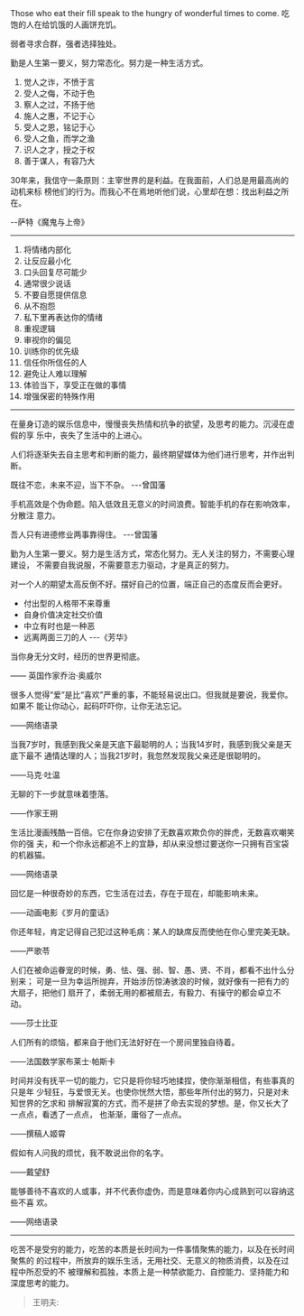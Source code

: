 Those who eat their fill speak to the hungry of wonderful times to come.
吃饱的人在给饥饿的人画饼充饥。

弱者寻求合群，强者选择独处。

勤是人生第一要义，努力常态化。努力是一种生活方式。

1. 觉人之诈，不愤于言
2. 受人之侮，不动于色
3. 察人之过，不扬于他
4. 施人之惠，不记于心
5. 受人之恩，铭记于心
6. 受人之鱼，而学之渔
7. 识人之才，授之于权
8. 善于谋人，有容乃大

30年来，我信守一条原则：主宰世界的是利益。在我面前，人们总是用最高尚的动机来标
榜他们的行为。而我心不在焉地听他们说，心里却在想：找出利益之所在。

--萨特《魔鬼与上帝》

--------------------------------------------------------------------------------

 1. 将情绪内部化
 2. 让反应最小化
 3. 口头回复尽可能少
 4. 通常很少说话
 5. 不要自愿提供信息
 6. 从不抱怨
 7. 私下里再表达你的情绪
 8. 重视逻辑
 9. 审视你的偏见
10. 训练你的优先级
11. 信任你所信任的人
12. 避免让人难以理解
13. 体验当下，享受正在做的事情
14. 增强保密的特殊作用

--------------------------------------------------------------------------------

在量身订造的娱乐信息中，慢慢丧失热情和抗争的欲望，及思考的能力。沉浸在虚假的享
乐中，丧失了生活中的上进心。

人们将逐渐失去自主思考和判断的能力，最终期望媒体为他们进行思考，并作出判断。

既往不恋，未来不迎，当下不杂。  ---曾国藩

手机高效是个伪命题。陷入低效且无意义的时间浪费。智能手机的存在影响效率，分散注
意力。

吾人只有进德修业两事靠得住。  ---曾国藩

勤为人生第一要义。努力是生活方式，常态化努力。无人关注的努力，不需要心理建设，
不需要自我说服，不需要意志力驱动，才是真正的努力。

对一个人的期望太高反倒不好。摆好自己的位置，端正自己的态度反而会更好。

- 付出型的人格带不来尊重
- 自身价值决定社交价值
- 中立有时也是一种恶
- 远离两面三刀的人    ---《芳华》

当你身无分文时，经历的世界更彻底。

—— 英国作家乔治·奥威尔

很多人觉得“爱”是比“喜欢”严重的事，不能轻易说出口。但我就是要说，我爱你。如果不
能让你动心，起码吓吓你，让你无法忘记。

——网络语录

当我7岁时，我感到我父亲是天底下最聪明的人；当我14岁时，我感到我父亲是天底下最不
通情达理的人；当我21岁时，我忽然发现我父亲还是很聪明的。

——马克·吐温

无聊的下一步就意味着堕落。

——作家王朔

生活比漫画残酷一百倍。它在你身边安排了无数喜欢欺负你的胖虎，无数喜欢嘲笑你的强
夫，和一个你永远都追不上的宜静，却从来没想过要送你一只拥有百宝袋的机器猫。

——网络语录

回忆是一种很奇妙的东西，它生活在过去，存在于现在，却能影响未来。

——动画电影《岁月的童话》

你还年轻，肯定记得自己犯过这种毛病：某人的缺席反而使他在你心里完美无缺。

——严歌苓

人们在被命运眷宠的时候，勇、怯、强、弱、智、愚、贤、不肖，都看不出什么分别来；
可是一旦为幸运所抛弃，开始涉历惊涛骇浪的时候，就好像有一把有力的大扇子，把他们
扇开了，柔弱无用的都被扇去，有毅力、有操守的都会卓立不动。

——莎士比亚

人们所有的烦恼，都来自于他们无法好好在一个房间里独自待着。

——法国数学家布莱士·帕斯卡

时间并没有抚平一切的能力，它只是将你轻巧地揉捏，使你渐渐相信，有些事真的只是年
少轻狂，与爱恨无关。也使你恍然大悟，那些年所付出的努力，只是对未知世界的乞求和
排解寂寞的方式，而不是拼了命去实现的梦想。是，你又长大了一点点，看透了一点点，
也渐渐，庸俗了一点点。

——撰稿人姬霄

假如有人问我的烦忧，我不敢说出你的名字。

——戴望舒

能够善待不喜欢的人或事，并不代表你虚伪，而是意味着你内心成熟到可以容纳这些不喜
欢。

——网络语录

-----------

吃苦不是受穷的能力，吃苦的本质是长时间为一件事情聚焦的能力，以及在长时间聚焦的
的过程中，所放弃的娱乐生活，无用社交、无意义的物质消费，以及在过程中所忍受的不
被理解和孤独，本质上是一种禁欲能力、自控能力、坚持能力和深度思考的能力。

> 王明夫:

